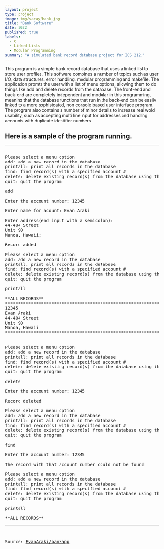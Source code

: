 ```yaml
---
layout: project
type: project
image: img/vacay/bank.jpg
title: "Bank Software"
date: 2022
published: true
labels:
  - C
  - Linked Lists
  - Modular Programming
summary: "A simulated bank record database project for ICS 212."
---
```


This program is a simple bank record database that uses a linked list to store user profiles. This software combines a number of topics such as user I/O, data structures, error handling, modular programming and makefile. The application promts the user with a list of menu options, allowing them to do things like add and delete records from the database. The front-end and back-end are completely independent and modular in this programming, meaning that the database functions that run in the back-end can be easily linked to a more sophisicated, non console based user interface program. The program also contains a number of minor details to increase real wold usability, such as accepting multi line input for addresses and handling accounts with duplicate identifier numbers.

## Here is a sample of the program running.

<hr>

<pre>

Please select a menu option
add: add a new record in the database
printall: print all records in the database
find: find record(s) with a specified account #
delete: delete existing record(s) from the database using the account # as a key
quit: quit the program

add

Enter the account number: 12345

Enter name for acount: Evan Araki

Enter address(end input with a semicolon):
44-404 Street
Unit 90
Manoa, Hawaii;

Record added

Please select a menu option
add: add a new record in the database
printall: print all records in the database
find: find record(s) with a specified account #
delete: delete existing record(s) from the database using the account # as a key
quit: quit the program

printall

**ALL RECORDS**
***************************************************************
12345
Evan Araki
44-404 Street
Unit 90
Manoa, Hawaii
***************************************************************


Please select a menu option
add: add a new record in the database
printall: print all records in the database
find: find record(s) with a specified account #
delete: delete existing record(s) from the database using the account # as a key
quit: quit the program

delete

Enter the account number: 12345

Record deleted

Please select a menu option
add: add a new record in the database
printall: print all records in the database
find: find record(s) with a specified account #
delete: delete existing record(s) from the database using the account # as a key
quit: quit the program

find

Enter the account number: 12345

The record with that account number could not be found

Please select a menu option
add: add a new record in the database
printall: print all records in the database
find: find record(s) with a specified account #
delete: delete existing record(s) from the database using the account # as a key
quit: quit the program

printall

**ALL RECORDS**
<hr>

Source: <a href="https://github.com/EvanAraki/bankapp">EvanAraki/bankapp</a>

